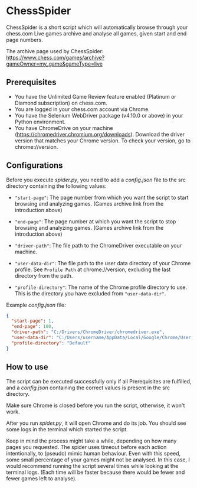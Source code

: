 
# ChessSpider

ChessSpider is a short script which will automatically browse through your chess.com Live games archive and analyse all games, given start and end page numbers.

The archive page used by ChessSpider: https://www.chess.com/games/archive?gameOwner=my_game&gameType=live

## Prerequisites

- You have the Unlimited Game Review feature enabled (Platinum or Diamond subscription) on chess.com.
- You are logged in your chess.com account via Chrome.
- You have the Selenium WebDriver package (v4.10.0 or above) in your Python environment.
- You have ChromeDrive on your machine (https://chromedriver.chromium.org/downloads).
    Download the driver version that matches your Chrome version. To check your version, go to chrome://version.

## Configurations

Before you execute *spider.py*, you need to add a *config.json* file to the src directory containing the following values:

- `"start-page"`: The page number from which you want the script to start browsing and analyzing games. (Games archive link from the introduction above)

- `"end-page"`: The page number at which you want the script to stop browsing and analyzing games. (Games archive link from the introduction above)

- `"driver-path"`: The file path to the ChromeDriver executable on your machine.

- `"user-data-dir"`: The file path to the user data directory of your Chrome profile. See `Profile Path` at chrome://version, excluding the last directory from the path.

- `"profile-directory"`: The name of the Chrome profile directory to use. This is the directory you have excluded from `"user-data-dir"`.

Example *config.json* file:
```json
{
  "start-page": 1,
  "end-page": 100,
  "driver-path": "C:/Drivers/ChromeDriver/chromedriver.exe",
  "user-data-dir": "C:/Users/username/AppData/Local/Google/Chrome/User Data",
  "profile-directory": "Default"
}
```

## How to use

The script can be executed successfully only if all Prerequisites are fulfilled, and a *config.json* containing the correct values is present in the src directory.

Make sure Chrome is closed before you run the script, otherwise, it won't work.

After you run *spider.py*, it will open Chrome and do its job. You should see some logs in the terminal which started the script.

Keep in mind the process might take a while, depending on how many pages you requested.
The spider uses timeout before each action intentionally, to (pseudo) mimic human behaviour.
Even with this speed, some small percentage of your games might not be analysed.
In this case, I would recommend running the script several times while looking at the terminal logs. (Each time will be faster because there would be fewer and fewer games left to analyse).
